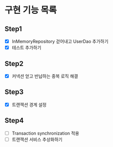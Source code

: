 # 구현 기능 목록

## Step1

* [x] InMemoryRepository 걷어내고 UserDao 추가하기
* [x] 테스트 추가하기

## Step2

* [x] 커넥션 얻고 반납하는 중복 로직 해결

## Step3

* [x] 트랜잭션 경계 설정

## Step4

* [ ] Transaction synchronization 적용
* [ ] 트랜잭션 서비스 추상화하기
